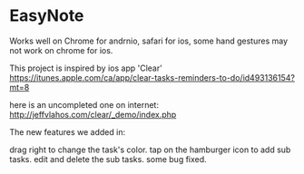 # EasyNote
Works well on Chrome for andrnio,  safari for ios, some hand gestures may not work on chrome for ios.

This project is inspired by ios app 'Clear'
https://itunes.apple.com/ca/app/clear-tasks-reminders-to-do/id493136154?mt=8

here is an uncompleted one on internet:
http://jeffvlahos.com/clear/_demo/index.php


The new features we added in:

drag right to change the task's color.
tap on the hamburger icon to add sub tasks.
edit and delete the sub tasks.
some bug fixed.
